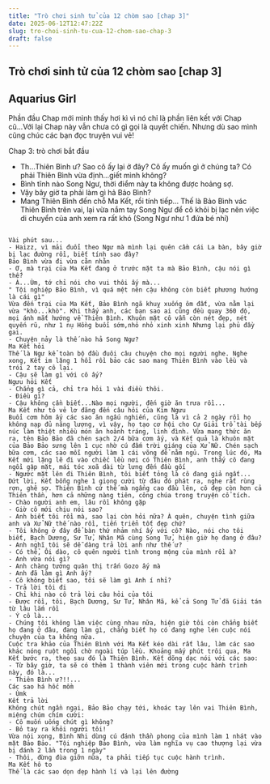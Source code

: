 ```yaml
---
title: "Trò chơi sinh tử của 12 chòm sao [chap 3]"
date: 2025-06-12T12:47:22Z
slug: tro-choi-sinh-tu-cua-12-chom-sao-chap-3
draft: false
---
```


## Trò chơi sinh tử của 12 chòm sao [chap 3]

## Aquarius Girl

Phần đầu Chap mới mình thấy hơi kì vì nó chỉ là phần liên kết với Chap cũ...Với lại Chap này vẫn chưa có gì gọi là quyết chiến. Nhưng dù sao mình cũng chúc các bạn đọc truyện vui vẻ!

Chap 3: trò chơi bắt đầu

- Th...Thiên Bình ư? Sao cô ấy lại ở đây? Cô ấy muốn gì ở chúng ta? Có phải Thiên Bình vừa định...giết mình không?
- Bình tĩnh nào Song Ngư, thời điểm này ta không được hoảng sợ.
- Vậy bây giờ ta phải làm gì hả Bảo Bình?
- Mang Thiên Bình đến chỗ Ma Kết, rồi tính tiếp...
Thế là Bảo Bình vác Thiên Bình trên vai, lại vừa nắm tay Song Ngư để cô khỏi bị lạc nên việc di chuyển của anh xem ra rất khó (Song Ngư như 1 đứa bé nhỉ)

~~~~~~~~~~~~~~~~~~~~~~~~~~~~~~~~~~~~~~~~~~~~~~~~~~~~~

Vài phút sau...
- Haizz, vì mải đuổi theo Ngư mà mình lại quên cầm cái La bàn, bây giờ bị lạc đường rồi, biết tính sao đây?
Bảo Bình vừa đi vừa cằn nhằn
- Ơ, mà trại của Ma Kết đang ở trước mặt ta mà Bảo Bình, cậu nói gì thế?
- À...Ùm, tớ chỉ nói cho vui thôi ấy mà...
" Tội nghiệp Bảo Bình, vì quá mệt nên cậu không còn biết phương hướng là cái gì"
Vừa đến trại của Ma Kết, Bảo Bình ngã khuỵ xuống ôm đất, vừa nằm lại vừa "khò...khò". Khi thấy anh, các bạn sao ai cũng đều quay 360 độ, mọi ánh mắt hướng về Thiên Bình. Khuôn mặt cô vẫn còn nét đẹp, nét quyến rũ, như 1 nụ Hồng buổi sớm,nhỏ nhỏ xinh xinh Nhưng lại phủ đầy gai.
- Chuyện nảy là thế nào hả Song Ngư?
Ma Kết hỏi
Thế là Ngư kể toàn bộ đầu đuôi câu chuyện cho mọi người nghe. Nghe xong, Kết im lặng 1 hồi rồi bảo các sao mang Thiên Bình vào lều và trói 2 tay cô lại.
- Cậu sẽ làm gì với cô ấy?
Ngưu hỏi Kết
- Chẳng gì cả, chỉ tra hỏi 1 vài điều thôi.
- Điều gì?
- Cậu không cần biết...Nào mọi người, đến giờ ăn trưa rồi...
Ma Kết như tỏ vẻ lơ đãng đến câu hỏi của Kim Ngưu
Buổi cơm hôm ấy các sao ăn ngấu nghiến, cũng là vì cả 2 ngày rồi họ không nạp đủ năng lượng, vì vậy, họ tạo cơ hội cho Cự Giải trổ tài bếp núc làm thiệt nhiều món ăn hoành tráng, linh đình. Vừa mang thức ăn ra, tên Bảo Bảo đã chén sạch 2/4 bữa cơm ấy, và Kết quả là khuôn mặt của Bảo Bảo sưng lên 1 cục nhờ cú đấm trời giáng của Xử Nữ. Chén sạch bữa cơm, các sao mỗi người làm 1 cái võng để nằm ngủ. Trong lúc đó, Ma Kết mới lặng lẽ đi vào chiếc lều nơi có Thiên Bình, anh thấy cô đang ngồi gập mặt, mái tóc xoã dài từ lưng đến đầu gối
- Ngước mặt lên đi Thiên Bình, tôi biết tỏng là cô đang giả ngất...
Dứt lời, Kết bỗng nghe 1 giọng cười từ đâu đó phát ra, nghe rất rùng rợn, ghê sợ. Thiên Bình cứ thế mà ngẩng cao đầu lên, cô đẹp còn hơn cả Thiên thần, hơn cả những nàng tiên, công chúa trong truyện cổ tích.
- Chào người anh em, lâu rồi không gặp
- Giờ cô mới chịu nói sao?
- Anh biết tôi rồi mà, sao lại còn hỏi nữa? À quên, chuyện tình giữa anh và Xử Nữ thế nào rồi, tiến triển tốt đẹp chứ?
- Tôi không ở đây để bàn thứ nhảm nhí ấy với cô? Nào, nói cho tôi biết, Bạch Dương, Sư Tử, Nhân Mã cùng Song Tử, hiện giờ họ đang ở đâu?
- Anh nghĩ tôi sẽ dễ dàng trả lời anh như thế ư?
- Có thể, Ôi dào, cô quên người tình trong mộng của mình rồi à?
- Anh vừa nói gì?
- Anh chàng tướng quân thị trấn Gozo ấy mà
- Anh đã làm gì Anh ấy?
- Cô không biết sao, tôi sẽ làm gì Anh í nhỉ?
- Trả lời tôi đi
- Chỉ khi nào cô trả lời câu hỏi của tôi
- Được rồi, tôi, Bạch Dương, Sư Tử, Nhân Mã, kể cả Song Tử đã Giải tán từ lâu lắm rồi
- Ý cô là...
- Chúng tôi không làm việc cùng nhau nữa, hiện giờ tôi còn chẳng biết họ đang ở đâu, đang làm gì, chẳng biết họ có đang nghe lén cuộc nói chuyện của ta không nữa.
Cuộc tra khảo của Thiên Bình với Ma Kết kéo dài rất lâu, làm các sao khác nóng ruột ngồi chờ ngoài túp lều. Khoảng mấy phút trôi qua, Ma Kết bước ra, theo sau đó là Thiên Bình. Kết dõng dạc nói với các sao:
- Từ bây giờ, ta sẽ có thêm 1 thành viên mới trong cuộc hành trình này, đó là...
- Thiên Bình ư?!!...
Các sao há hốc mồm
- Ùmk
Kết trả lời
Không chút ngần ngại, Bảo Bảo chạy tới, khoác tay lên vai Thiên Bình, miệng chúm chím cười:
- Cô muốn uống chút gì không?
- Bỏ tay ra khỏi người tôi!
Vừa nói xong, Bình Nhi dùng cú đánh thần phong của mình làm 1 nhát vào mặt Bảo Bảo. "Tội nghiệp Bảo Bình, vừa làm nghĩa vụ cao thượng lại vừa bị đánh 2 lần trong 1 ngày"
- Thôi, đừng đùa giỡn nữa, ta phải tiếp tục cuộc hành trình.
Ma Kết hô to
Thế là các sao dọn dẹp hành lí và lại lên đường